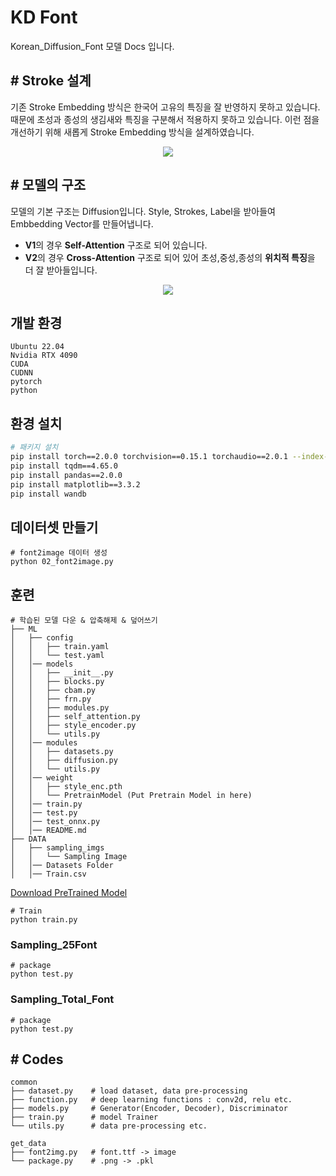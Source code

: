 # KD Font
Korean_Diffusion_Font 모델 Docs 입니다. 

## \# Stroke 설계
기존 Stroke Embedding 방식은 한국어 고유의 특징을 잘 반영하지 못하고 있습니다. 때문에 초성과 종성의 생김새와 특징을 구분해서 적용하지 못하고 있습니다. 이런 점을 개선하기 위해 새롭게 Stroke Embedding 방식을 설계하였습니다.
<p align="center"><img src="https://github.com/jungwonguk/KoFont-Diffusion/assets/98310175/fe7aa4cd-006f-4ddf-9430-9b9a54c35f9a"></p>




## \# 모델의 구조
모델의 기본 구조는 Diffusion입니다. Style, Strokes, Label을 받아들여 Embbedding Vector를 만들어냅니다.
- **V1**의 경우 **Self-Attention** 구조로 되어 있습니다.
- **V2**의 경우 **Cross-Attention** 구조로 되어 있어 초성,중성,종성의 **위치적 특징**을 더 잘 받아들입니다.
<p align="center"><img src="https://github.com/jungwonguk/KoFont-Diffusion/assets/98310175/d69d929a-4197-4003-a41e-36958bfcd1f3"></p>



## 개발 환경
```
Ubuntu 22.04
Nvidia RTX 4090
CUDA 
CUDNN 
pytorch
python 
```
## 환경 설치
```bash
# 패키지 설치
pip install torch==2.0.0 torchvision==0.15.1 torchaudio==2.0.1 --index-url https://download.pytorch.org/whl/cu118
pip install tqdm==4.65.0
pip install pandas==2.0.0
pip install matplotlib==3.3.2
pip install wandb
```

## 데이터셋 만들기

```shell
# font2image 데이터 생성
python 02_font2image.py 
```

## 훈련

```shell
# 학습된 모델 다운 & 압축해제 & 덮어쓰기
├── ML
│   ├── config
│   │   ├── train.yaml
│   │   └── test.yaml
│   │── models
│   │   ├── __init__.py
│   │   ├── blocks.py
│   │   ├── cbam.py
│   │   ├── frn.py
│   │   ├── modules.py
│   │   ├── self_attention.py
│   │   ├── style_encoder.py
│   │   └── utils.py
│   │── modules
│   │   ├── datasets.py
│   │   ├── diffusion.py
│   │   └── utils.py
│   │── weight
│   │   ├── style_enc.pth
│   │   └── PretrainModel (Put Pretrain Model in here)
│   │── train.py
│   │── test.py
│   │── test_onnx.py
│   │── README.md
├── DATA
│   ├── sampling_imgs
│   │   └── Sampling Image
│   │── Datasets Folder
│   │── Train.csv
```
[Download PreTrained Model](https://drive.google.com/file/d/1uLGAyY7zXUi2BHuc90-ILw-IgawVcsZ8/view?usp=sharing)


```shell
# Train
python train.py
```

### Sampling_25Font
```shell
# package
python test.py
```

### Sampling_Total_Font
```shell
# package
python test.py
```





## \# Codes
```
common
├── dataset.py    # load dataset, data pre-processing
├── function.py   # deep learning functions : conv2d, relu etc.
├── models.py     # Generator(Encoder, Decoder), Discriminator
├── train.py      # model Trainer
└── utils.py      # data pre-processing etc.

get_data
├── font2img.py   # font.ttf -> image
└── package.py    # .png -> .pkl
```








　    


